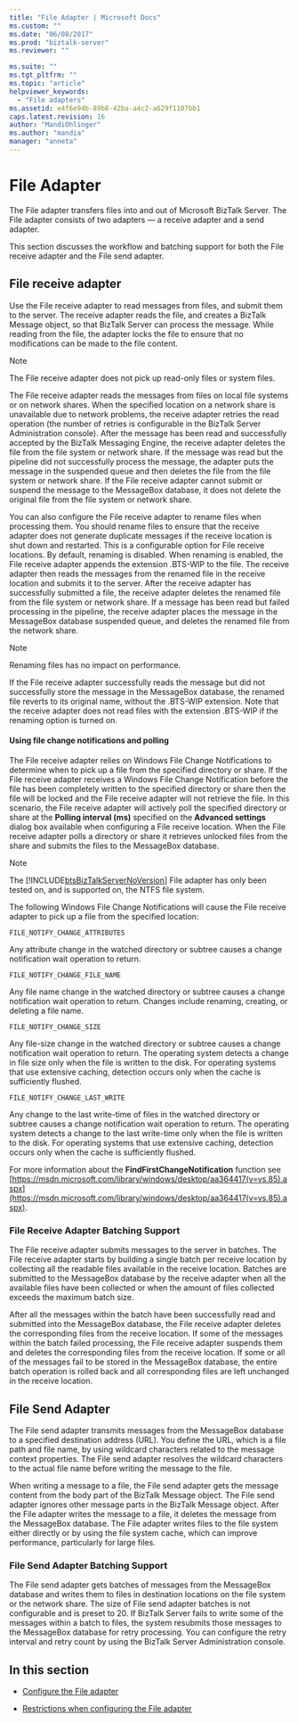 ```yaml
---
title: "File Adapter | Microsoft Docs"
ms.custom: ""
ms.date: "06/08/2017"
ms.prod: "biztalk-server"
ms.reviewer: ""

ms.suite: ""
ms.tgt_pltfrm: ""
ms.topic: "article"
helpviewer_keywords: 
  - "File adapters"
ms.assetid: e4f6e94b-89b8-42ba-a4c2-a629f1107bb1
caps.latest.revision: 16
author: "MandiOhlinger"
ms.author: "mandia"
manager: "anneta"
---
```

# File Adapter
The File adapter transfers files into and out of Microsoft BizTalk Server. The File adapter consists of two adapters — a receive adapter and a send adapter.  
  
 This section discusses the workflow and batching support for both the File receive adapter and the File send adapter.  
 
## File receive adapter  
  
Use the File receive adapter to read messages from files, and submit them to the server. The receive adapter reads the file, and creates a BizTalk Message object, so that BizTalk Server can process the message. While reading from the file, the adapter locks the file to ensure that no modifications can be made to the file content.  
  
> [!NOTE] 
> The File receive adapter does not pick up read-only files or system files.  
  
 The File receive adapter reads the messages from files on local file systems or on network shares. When the specified location on a network share is unavailable due to network problems, the receive adapter retries the read operation (the number of retries is configurable in the BizTalk Server Administration console). After the message has been read and successfully accepted by the BizTalk Messaging Engine, the receive adapter deletes the file from the file system or network share. If the message was read but the pipeline did not successfully process the message, the adapter puts the message in the suspended queue and then deletes the file from the file system or network share. If the File receive adapter cannot submit or suspend the message to the MessageBox database, it does not delete the original file from the file system or network share.  
  
 You can also configure the File receive adapter to rename files when processing them. You should rename files to ensure that the receive adapter does not generate duplicate messages if the receive location is shut down and restarted. This is a configurable option for File receive locations. By default, renaming is disabled. When renaming is enabled, the File receive adapter appends the extension .BTS-WIP to the file. The receive adapter then reads the messages from the renamed file in the receive location and submits it to the server. After the receive adapter has successfully submitted a file, the receive adapter deletes the renamed file from the file system or network share. If a message has been read but failed processing in the pipeline, the receive adapter places the message in the MessageBox database suspended queue, and deletes the renamed file from the network share.  
  
> [!NOTE] 
> Renaming files has no impact on performance.  
  
 If the File receive adapter successfully reads the message but did not successfully store the message in the MessageBox database, the renamed file reverts to its original name, without the .BTS-WIP extension. Note that the receive adapter does not read files with the extension .BTS-WIP if the renaming option is turned on.  
  
#### Using file change notifications and polling
  
 The File receive adapter relies on Windows File Change Notifications to determine when to pick up a file from the specified directory or share. If the File receive adapter receives a Windows File Change Notification before the file has been completely written to the specified directory or share then the file will be locked and the File receive adapter will not retrieve the file. In this scenario, the File receive adapter will actively poll the specified directory or share at the **Polling interval (ms)** specified on the **Advanced settings** dialog box available when configuring a File receive location. When the File receive adapter polls a directory or share it retrieves unlocked files from the share and submits the files to the MessageBox database.  
  
> [!NOTE]
>  The [!INCLUDE[btsBizTalkServerNoVersion](../includes/btsbiztalkservernoversion-md.md)] File adapter has only been tested on, and is supported on, the NTFS file system.  
  
 The following Windows File Change Notifications will cause the File receive adapter to pick up a file from the specified location:  
  
 `FILE_NOTIFY_CHANGE_ATTRIBUTES`
  
 Any attribute change in the watched directory or subtree causes a change notification wait operation to return.  
  
 `FILE_NOTIFY_CHANGE_FILE_NAME`  
  
 Any file name change in the watched directory or subtree causes a change notification wait operation to return. Changes include renaming, creating, or deleting a file name.  
  
 `FILE_NOTIFY_CHANGE_SIZE`  
  
 Any file-size change in the watched directory or subtree causes a change notification wait operation to return. The operating system detects a change in file size only when the file is written to the disk. For operating systems that use extensive caching, detection occurs only when the cache is sufficiently flushed.  
  
 `FILE_NOTIFY_CHANGE_LAST_WRITE`  
  
 Any change to the last write-time of files in the watched directory or subtree causes a change notification wait operation to return. The operating system detects a change to the last write-time only when the file is written to the disk. For operating systems that use extensive caching, detection occurs only when the cache is sufficiently flushed.  
  
 For more information about the **FindFirstChangeNotification** function see [https://msdn.microsoft.com/library/windows/desktop/aa364417(v=vs.85).aspx](https://msdn.microsoft.com/library/windows/desktop/aa364417(v=vs.85).aspx).  
  
### File Receive Adapter Batching Support
  
 The File receive adapter submits messages to the server in batches. The File receive adapter starts by building a single batch per receive location by collecting all the readable files available in the receive location. Batches are submitted to the MessageBox database by the receive adapter when all the available files have been collected or when the amount of files collected exceeds the maximum batch size.  
  
 After all the messages within the batch have been successfully read and submitted into the MessageBox database, the File receive adapter deletes the corresponding files from the receive location. If some of the messages within the batch failed processing, the File receive adapter suspends them and deletes the corresponding files from the receive location. If some or all of the messages fail to be stored in the MessageBox database, the entire batch operation is rolled back and all corresponding files are left unchanged in the receive location.  
  
## File Send Adapter
  
 The File send adapter transmits messages from the MessageBox database to a specified destination address (URL). You define the URL, which is a file path and file name, by using wildcard characters related to the message context properties. The File send adapter resolves the wildcard characters to the actual file name before writing the message to the file.  
  
 When writing a message to a file, the File send adapter gets the message content from the body part of the BizTalk Message object. The File send adapter ignores other message parts in the BizTalk Message object. After the File adapter writes the message to a file, it deletes the message from the MessageBox database. The File adapter writes files to the file system either directly or by using the file system cache, which can improve performance, particularly for large files.  
  
### File Send Adapter Batching Support
  
 The File send adapter gets batches of messages from the MessageBox database and writes them to files in destination locations on the file system or the network share. The size of File send adapter batches is not configurable and is preset to 20. If BizTalk Server fails to write some of the messages within a batch to files, the system resubmits those messages to the MessageBox database for retry processing. You can configure the retry interval and retry count by using the BizTalk Server Administration console.  
  
 
## In this section  
  
-   [Configure the File adapter](../core/configure-the-file-adapter.md) 
  
-   [Restrictions when configuring the File adapter](../core/restrictions-when-configuring-the-file-adapter.md)  
